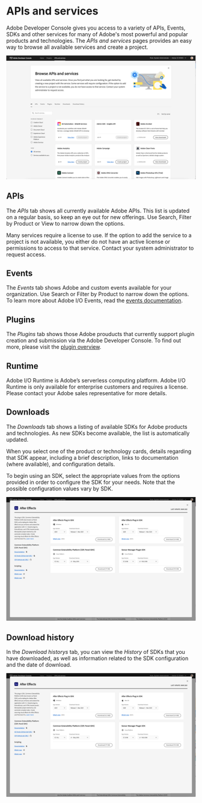 # APIs and services

Adobe Developer Console gives you access to a variety of APIs, Events, SDKs and other services for many of Adobe's most powerful and popular products and technologies. The *APIs and services* pages provides an easy way to browse all available services and create a project. 

![APIS_and_services](images/apis-and-services.png)

## APIs

The *APIs* tab shows all currently available Adobe APIs. This list is updated on a regular basis, so keep an eye out for new offerings. Use Search, Filter by Product or View to narrow down the options. 

Many services require a license to use. If the option to add the service to a project is not available, you either do not have an active license or permissions to access to that service. Contact your system administrator to request access.

## Events

The *Events* tab shows Adobe and custom events available for your organization. Use  Search or Filter by Product to narrow down the options. To learn more about Adobe I/O Events, read the [events documentation](https://www.adobe.com/go/devs_events).

## Plugins

The *Plugins* tab shows those Adobe prouducts that currently support plugin creation and submission via the Adobe Developer Console. To find out more, please visit the [plugin overview](plugin-project.md).

## Runtime

Adobe I/O Runtime is Adobe’s serverless computing platform. Adobe I/O Runtime is only available for enterprise customers and requires a license. Please contact your Adobe sales representative for more details. 

## Downloads

The *Downloads* tab shows a listing of available SDKs for Adobe products and technologies. As new SDKs become available, the list is automatically updated.

When you select one of the product or technology cards, details regarding that SDK appear, including a brief description, links to documentation (where available), and configuration details.

To begin using an SDK, select the appropriate values from the options provided in order to configure the SDK for your needs. Note that the possible configuration values vary by SDK.

![Selecting an SDK](images/download-details.png)


## Download history

In the *Download historys* tab, you can view the *History* of SDKs that you have downloaded, as well as information related to the SDK configuration and the date of download.

![Download history](images/download-sdk-history.png)
